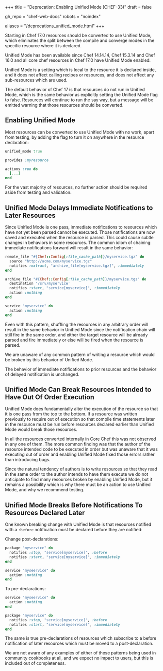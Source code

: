 +++
title = "Deprecation: Enabling Unified Mode (CHEF-33)"
draft = false

gh_repo = "chef-web-docs"
robots = "noindex"


aliases = "/deprecations_unified_mode.html"
+++

Starting in Chef 17.0 resources should be converted to use Unified Mode, which eliminates the split between
the compile and converge modes in the specific resource where it is declared.

Unified Mode has been available since Chef 14.14.14, Chef 15.3.14 and Chef 16.0 and all core chef resources
in Chef 17.0 have Unified Mode enabled.

Unified Mode is a setting which is local to the resource it is declared inside, and it does not affect
calling recipes or resources, and does not affect any sub-resources which are used.

The default behavior of Chef 17 is that resources do not run in Unified Mode, which is the same behavior as
explicitly setting the Unified Mode flag to false.  Resources will continue to run the say way, but a
message will be emitted warning that those resources should be converted.

## Enabling Unified Mode

Most resources can be converted to use Unified Mode with no work, apart from testing, by adding the flag to
turn it on anywhere in the resource declaration:

```ruby
unified_mode true

provides :myresource

actions :run do
  [...]
end
```

For the vast majority of resources, no further action should be required aside from testing and validation.

## Unified Mode Delays Immediate Notifications to Later Resources

Since Unified Mode is one pass, immediate notifications to resources which have not yet been parsed cannot be
executed.  Those notifications are now saved and executed when the resource is parsed.  This could cause subtle
changes in behaviors in some resources.  The common idiom of chaining immediate notifications forward will
result in the same behavior:

```ruby
remote_file "#{Chef::Config[:file_cache_path]}/myservice.tgz" do
  source "http://acme.com/myservice.tgz"
  notifies :extract, "archive_file[myservice.tgz]", :immediately
end

archive_file "#{Chef::Config[:file_cache_path]}/myservice.tgz" do
  destination '/srv/myservice'
  notifies :start, "service[myservice]", :immediately
  action :nothing
end

service "myservice" do
  action :nothing
end
```

Even with this pattern, shuffling the resources in any arbitrary order will result in the same behavior in
Unified Mode since the notification chain will still fire in the same order, and either the target resource
will be already parsed and fire immediately or else will be fired when the resource is parsed.

We are unaware of any common pattern of writing a resource which would be broken by this behavior of Unified Mode.

The behavior of immediate notifications to prior resources and the behavior of delayed notification is unchanged.

## Unified Mode Can Break Resources Intended to Have Out Of Order Execution

Unified Mode does fundamentally alter the execution of the resource so that it is one pass from the top
to the bottom.  If a resource was written previously to require out of execution so that compile time
statements later in the resource must be run before resources declared earlier than Unified Mode would
break those resources.

In all the resources converted internally in Core Chef this was not observed in any one of them.  The more
common finding was that the author of the resource intended code to be executed in order but was unaware that
it was executing out of order and enabling Unified Mode fixed those errors rather than introducing bugs.

Since the natural tendency of authors is to write resources so that they read in the same order to the author
intends to have them execute we do not anticipate to find many resources broken by enabling Unified Mode,
but it remains a possibility which is why there must be an action to use Unified Mode, and why we
recommend testing.

## Unified Mode Breaks Before Notifications To Resources Declared Later

One known breaking change with Unified Mode is that resources notified with a `:before` notification must
be declared before they are notified:

Change post-declarations:

```ruby
package "myservice" do
  notifies :stop, "service[myservice]", :before
  notifies :start, "service[myservice]", :immediately
end

service "myseervice" do
  action :nothing
end
```

To pre-declarations:

```ruby
service "myseervice" do
  action :nothing
end

package "myservice" do
  notifies :stop, "service[myservice]", :before
  notifies :start, "service[myservice]", :immediately
end
```

The same is true pre-declarations of resources which subscribe to a before notification of later resources
which must be moved to a post-declaration.

We are not aware of any examples of either of these patterns being used in community cookbooks at all, and
we expect no impact to users, but this is included out of completeness.

